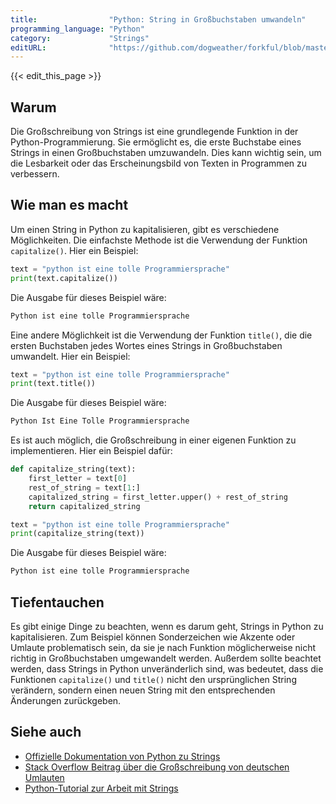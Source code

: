 ```yaml
---
title:                "Python: String in Großbuchstaben umwandeln"
programming_language: "Python"
category:             "Strings"
editURL:              "https://github.com/dogweather/forkful/blob/master/content/de/python/capitalizing-a-string.md"
---
```


{{< edit_this_page >}}

## Warum

Die Großschreibung von Strings ist eine grundlegende Funktion in der Python-Programmierung. Sie ermöglicht es, die erste Buchstabe eines Strings in einen Großbuchstaben umzuwandeln. Dies kann wichtig sein, um die Lesbarkeit oder das Erscheinungsbild von Texten in Programmen zu verbessern.

## Wie man es macht

Um einen String in Python zu kapitalisieren, gibt es verschiedene Möglichkeiten. Die einfachste Methode ist die Verwendung der Funktion `capitalize()`. Hier ein Beispiel:

```Python
text = "python ist eine tolle Programmiersprache"
print(text.capitalize())
```

Die Ausgabe für dieses Beispiel wäre:

```Python
Python ist eine tolle Programmiersprache
```

Eine andere Möglichkeit ist die Verwendung der Funktion `title()`, die die ersten Buchstaben jedes Wortes eines Strings in Großbuchstaben umwandelt. Hier ein Beispiel:

```Python
text = "python ist eine tolle Programmiersprache"
print(text.title())
```

Die Ausgabe für dieses Beispiel wäre:

```Python
Python Ist Eine Tolle Programmiersprache
```

Es ist auch möglich, die Großschreibung in einer eigenen Funktion zu implementieren. Hier ein Beispiel dafür:

```Python
def capitalize_string(text):
    first_letter = text[0]
    rest_of_string = text[1:]
    capitalized_string = first_letter.upper() + rest_of_string
    return capitalized_string

text = "python ist eine tolle Programmiersprache"
print(capitalize_string(text))
```

Die Ausgabe für dieses Beispiel wäre:

```Python
Python ist eine tolle Programmiersprache
```

## Tiefentauchen

Es gibt einige Dinge zu beachten, wenn es darum geht, Strings in Python zu kapitalisieren. Zum Beispiel können Sonderzeichen wie Akzente oder Umlaute problematisch sein, da sie je nach Funktion möglicherweise nicht richtig in Großbuchstaben umgewandelt werden. Außerdem sollte beachtet werden, dass Strings in Python unveränderlich sind, was bedeutet, dass die Funktionen `capitalize()` und `title()` nicht den ursprünglichen String verändern, sondern einen neuen String mit den entsprechenden Änderungen zurückgeben.

## Siehe auch

- [Offizielle Dokumentation von Python zu Strings](https://docs.python.org/de/3/library/stdtypes.html#string-methods)
- [Stack Overflow Beitrag über die Großschreibung von deutschen Umlauten](https://stackoverflow.com/questions/56402233/capitalizing-umlauts-in-python)
- [Python-Tutorial zur Arbeit mit Strings](https://www.w3schools.com/python/python_strings.asp)